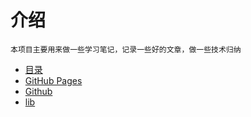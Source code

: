 
# 介绍
    本项目主要用来做一些学习笔记，记录一些好的文章，做一些技术归纳

* [目录](SUMMARY.md)
* [GitHub Pages](https://ooftf.github.io/)
* [Github](https://github.com/ooftf/ooftf.github.io)
* [lib](/blog/lib.md)

